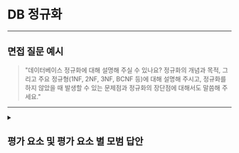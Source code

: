 # DB 정규화

---

## 면접 질문 예시

> "데이터베이스 정규화에 대해 설명해 주실 수 있나요? 정규화의 개념과 목적, 그리고 주요 정규형(1NF, 2NF, 3NF, BCNF 등)에 대해 설명해 주시고, 정규화를 하지 않았을 때 발생할 수 있는 문제점과 정규화의 장단점에 대해서도 말씀해 주세요."

---

<details>
  <summary><h2> 평가 요소 및 평가 요소 별 모범 답안</h2></summary>

  ### 1. 정규화의 정의 및 목적
  - 포함내용
    - 정의: 정규화는 관계형 데이터베이스 설계에서 데이터 중복을 최소화하고, 삽입, 삭제, 수정 시 발생할 수 있는 이상 현상을 예방하기 위해 테이블을 구조화하는 프로세스
    - 목적: 데이터 무결성 유지, 중복 제거, 이상 현상 방지(삽입, 삭제, 갱신 이상)를 통한 데이터 일관성 확보.
      
  - <details>
    <summary>모범 답안 예시 : </summary>
    
      > "정규화는 관계형 데이터베이스에서 데이터를 논리적으로 구조화하여 중복을 제거하고, 삽입, 삭제, 수정 시 발생할 수 있는 이상 현상을 방지하기 위한 과정입니다. 이를 통해 데이터의 무결성과 일관성을 유지할 수 있습니다."
    </details>

  ### 2. 주요 정규형 및 개념
  - 포함내용
    - 1NF (제1정규형): 모든 컬럼의 값이 원자값(atomic value)이어야 하며, 반복되는 그룹이 없어야 한다.
    - 2NF (제2정규형): 1NF를 만족하면서, 기본키의 일부에만 의존하는 부분 종속성을 제거하여 모든 키속성이 아닌 모든 속성들이 기본키 전체에 종속되도록 한다.
    - 3NF (제3정규형): 2NF를 만족하면서, 키속성이 아닌 속성들 간의 이행적 종속성을 제거
    - BCNF (보이스-코드 정규형): 3NF의 강화된 형태로, 모든 결정자가 후보키여야 한다.
  - <details>
    <summary>모범 답안 예시 : </summary>
    
      > "1NF는 각 컬럼의 값이 더 이상 분해될 수 없는 원자값이어야 한다는 원칙을 따릅니다. 2NF는 1NF를 만족하면서, 기본키의 일부에만 종속된 비키 속성을 제거하여 모든 비키 속성이 기본키 전체에 종속되도록 합니다. 3NF는 2NF를 충족하고, 비키 속성 간의 이행적 종속성을 제거하여 데이터 이상을 방지합니다. 한 단계 더 강화된 BCNF는 모든 결정자가 후보키여야 한다는 조건을 추가로 요구합니다."
    </details>

  ### 3. 정규화를 하지 않았을 때 발생할 수 있는 문제점
  - 포함내용
    - 이상 현상: 삽입, 삭제, 갱신 이상이 발생하여 데이터 불일치 및 무결성 문제가 생길 수 있음.
    - 데이터 중복: 동일한 정보가 여러 테이블 또는 행에 중복 저장되어 저장 공간 낭비와 관리 복잡성이 증가함.
  - <details>
    <summary>모범 답안 예시 : </summary>

      > "정규화를 하지 않으면 데이터가 중복 저장되어 삽입, 삭제, 수정 시 이상 현상이 발생할 수 있습니다. 예를 들어, 한 테이블에 동일한 데이터가 반복 저장되면, 하나의 데이터만 수정했을 때 다른 부분은 갱신되지 않아 데이터 불일치가 발생할 수 있습니다."
    </details>

  ### 4. 정규화의 장단점
  - 포함내용
    - 장점:
      - 데이터 중복 제거 및 무결성 유지
      - 이상 현상 예방으로 안정적인 데이터 관리 가능
    - 단점:
      - 지나친 정규화로 인한 과도한 테이블 분할은 복잡한 조인 연산을 유발해 성능 저하를 초래할 수 있음
      - 일부 상황에서는 읽기 성능 향상을 위해 의도적으로 Denormalization(비정규화)을 선택하기도 함
  - <details>
    <summary>모범 답안 예시 : </summary>

      > "정규화는 데이터 중복을 제거하고 이상 현상을 방지하여 데이터 무결성을 유지하는 장점이 있지만, 지나치게 정규화하면 여러 테이블 간의 조인이 빈번해져 성능 저하를 초래할 수 있습니다. 따라서, 실제 운영 환경에서는 성능과 데이터 일관성 간의 균형을 맞추기 위해 때때로 비정규화를 고려하기도 합니다."
    </details>

  ### 5. 심화 지식
  - 포함내용
    - 고급 정규형: 4NF, 5NF 등 더 높은 정규형을 통해 다치 종속성과 조인 종속성을 제거하는 방법.
      - 다치 종속(Multivalued Dependency) : 한 속성이 다른 두 개 이상의 독립적인 값 집합을 결정할 때 발생
      - 조인 종속 (Join Dependency) : 테이블을 여러개의 테이블으로 분해하였다가 다시 조인할 때 데이터가 손실되거나 필요없는 데이터가 생기는 경우를 말한다. 조인 종속성은 다치 종속의 개념을 더 일반화한 것이다.
    - 비정규화 전략: 데이터베이스의 성능 향상을 위하여, 데이터 중복을 허용하고 조인을 줄이는 데이터베이스 성능 향상 방법, 반정규화는 조회(select) 속도를 향상시키지만, 데이터 모델의 유연성은 낮아진다.
  - <details>
    <summary>모범 답안 예시 : </summary>
    
      > "심화적으로는, 4NF나 5NF와 같은 고급 정규형을 통해 다치 종속성이나 조인 종속성을 해결할 수 있으며, 실제 운영 환경에서는 성능 향상을 위해 비정규화 전략을 적용하는 경우도 있습니다. 이러한 트레이드오프를 이해하고, 비즈니스 요구사항에 맞는 최적의 데이터 모델을 설계하는 것이 중요합니다."
    </details>
</details>